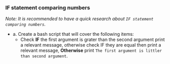 ### IF statement comparing numbers
*Note: It is recommended to have a quick research about `IF statement comparing numbers`.*

* a. Create a bash script that will cover the following items:
  * Check **IF** the first argument is grater than the second argument print a relevant message, otherwise check IF they are equal then print a relevant message, **Otherwise** print `The first argument is littler than second argument`.


